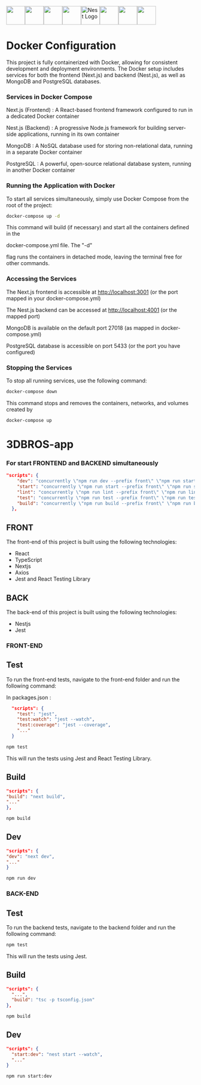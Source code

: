 <!-- markdownlint-disable MD024 -->
<!-- markdownlint-disable MD001 -->
<img width="50" height="50" src="https://cdn.jsdelivr.net/gh/devicons/devicon/icons/typescript/typescript-original.svg" /><img width="50" height="50" src="https://cdn.jsdelivr.net/gh/devicons/devicon/icons/react/react-original.svg" /><img width="50" height="50" src="https://cdn.jsdelivr.net/gh/devicons/devicon/icons/docker/docker-original-wordmark.svg" /><img width="50" height="50
50" src="https://cdn.jsdelivr.net/gh/devicons/devicon/icons/nextjs/nextjs-line.svg" /><img src="https://nestjs.com/img/logo-small.svg" width="50" alt="Nest Logo" /><img width="50" height="50" src="https://cdn.jsdelivr.net/gh/devicons/devicon/icons/mongodb/mongodb-original.svg" /><img width="50" height="50" src="https://cdn.jsdelivr.net/gh/devicons/devicon/icons/postgresql/postgresql-original.svg" /><img width="50" height="50" src="https://cdn.jsdelivr.net/gh/devicons/devicon/icons/graphql/graphql-plain.svg" />

# Docker Configuration

This project is fully containerized with Docker, allowing for consistent development and deployment environments. The Docker setup includes services for both the frontend (Next.js) and backend (Nest.js), as well as MongoDB and PostgreSQL databases.

### Services in Docker Compose

Next.js (Frontend) : A React-based frontend framework configured to run in a dedicated Docker container

Nest.js (Backend) : A progressive Node.js framework for building server-side applications, running in its own container

MongoDB : A NoSQL database used for storing non-relational data, running in a separate Docker container

PostgreSQL : A powerful, open-source relational database system, running in another Docker container

### Running the Application with Docker

To start all services simultaneously, simply use Docker Compose from the root of the project:

```bash
docker-compose up -d

```

This command will build (if necessary) and start all the containers defined in the

docker-compose.yml file. The "-d"

flag runs the containers in detached mode, leaving the terminal free for other commands.

### Accessing the Services

The Next.js frontend is accessible at <http://localhost:3001> (or the port mapped in your docker-compose.yml)

The Nest.js backend can be accessed at <http://localhost:4001> (or the mapped port)

MongoDB is available on the default port 27018 (as mapped in docker-compose.yml)

PostgreSQL database is accessible on port 5433 (or the port you have configured)

### Stopping the Services

To stop all running services, use the following command:

```bash
docker-compose down

```

This command stops and removes the containers, networks, and volumes created by

```bash
docker-compose up
```

# 3DBROS-app

### For start FRONTEND and BACKEND simultaneously

```json
"scripts": {
    "dev": "concurrently \"npm run dev --prefix front\" \"npm run start:dev --prefix back\"",
    "start": "concurrently \"npm run start --prefix front\" \"npm run start --prefix back\"",
    "lint": "concurrently \"npm run lint --prefix front\" \"npm run lint --prefix back\"",
    "test": "concurrently \"npm run test --prefix front\" \"npm run test --prefix back\"",
    "build": "concurrently \"npm run build --prefix front\" \"npm run build --prefix back\""
  },
```

## FRONT

The front-end of this project is built using the following technologies:

- React
- TypeScript
- Nextjs
- Axios
- Jest and React Testing Library

## BACK

The back-end of this project is built using the following technologies:

- Nestjs
- Jest

### FRONT-END

## Test

To run the front-end tests, navigate to the front-end folder and run the following command:

In packages.json :

```json
  "scripts": {
    "test": "jest",
    "test:watch": "jest --watch",
    "test:coverage": "jest --coverage",
    "..."
  }
```

```bash
npm test
```

This will run the tests using Jest and React Testing Library.

## Build

```json
"scripts": {
"build": "next build",
"..."
},
```

```bash
npm build
```

## Dev

```json
"scripts": {
"dev": "next dev",
"..."
}
```

```bash
npm run dev
```

### BACK-END

## Test

To run the backend tests, navigate to the backend folder and run the following command:

```bash
npm test
```

This will run the tests using Jest.

## Build

```json
"scripts": {
  "...",
  "build": "tsc -p tsconfig.json"
},
```

```bash
npm build
```

## Dev

```json
"scripts": {
  "start:dev": "nest start --watch",
  "..."
}
```

```bash
npm run start:dev
```
